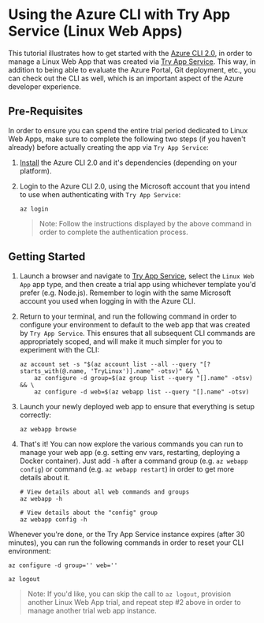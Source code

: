# Using the Azure CLI with Try App Service (Linux Web Apps)

This tutorial illustrates how to get started with the [Azure CLI 2.0](https://docs.microsoft.com/en-us/cli/azure/overview), in order to manage a Linux Web App that was created via [Try App Service](tryappservice.azure.com). This way, in addition to being able to evaluate the Azure Portal, Git deployment, etc., you can check out the CLI as well, which is an important aspect of the Azure developer experience.

## Pre-Requisites

In order to ensure you can spend the entire trial period dedicated to Linux Web Apps, make sure to complete the following two steps (if you haven't already) before actually creating the app via `Try App Service`:

1. [Install](https://docs.microsoft.com/en-us/cli/azure/install-azure-cli) the Azure CLI 2.0 and it's dependencies (depending on your platform). 

2. Login to the Azure CLI 2.0, using the Microsoft account that you intend to use when authenticating with `Try App Service`:

    ```shell
    az login
    ```

    > Note: Follow the instructions displayed by the above command in order to complete the authentication process.

## Getting Started

1. Launch a browser and navigate to [Try App Service](tryappservice.azure.com), select the `Linux Web App` app type, and then create a trial app using whichever template you'd prefer (e.g. Node.js). Remember to login with the same Microsoft account you used when logging in with the Azure CLI.

2. Return to your terminal, and run the following command in order to configure your environment to default to the web app that was created by `Try App Service`. This ensures that all subsequent CLI commands are appropriately scoped, and will make it much simpler for you to experiment with the CLI:

    ```shell
    az account set -s "$(az account list --all --query "[?starts_with(@.name, 'TryLinux')].name" -otsv)" && \
        az configure -d group=$(az group list --query "[].name" -otsv) && \
        az configure -d web=$(az webapp list --query "[].name" -otsv)
    ```

3. Launch your newly deployed web app to ensure that everything is setup correctly:

    ```shell
    az webapp browse
    ```

4. That's it! You can now explore the various commands you can run to manage your web app (e.g. setting env vars, restarting, deploying a Docker container). Just add `-h` after a command group (e.g. `az webapp config`) or command (e.g. `az webapp restart`) in order to get more details about it.

    ```shell
    # View details about all web commands and groups
    az webapp -h

    # View details about the "config" group
    az webapp config -h
    ```

Whenever you're done, or the Try App Service instance expires (after 30 minutes), you can run the following commands in order to reset your CLI environment:

```shell
az configure -d group='' web=''

az logout
```

> Note: If you'd like, you can skip the call to `az logout`, provision another Linux Web App trial, and repeat step #2 above in order to manage another trial web app instance. 
